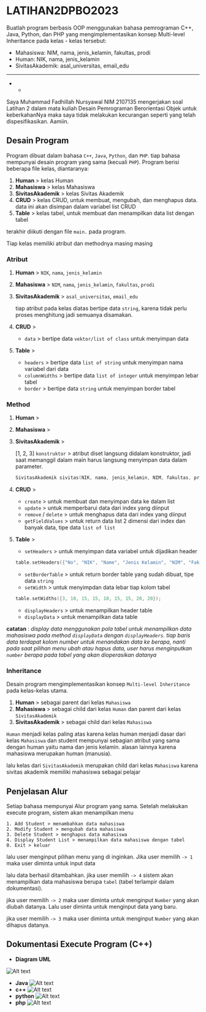 # LATIHAN2DPBO2023
Buatlah program berbasis OOP menggunakan bahasa pemrograman C++, Java, Python, dan PHP yang mengimplementasikan konsep Multi-level Inheritance  pada kelas - kelas tersebut:
- Mahasiswa: NIM, nama, jenis_kelamin, fakultas, prodi
- Human: NIK, nama, jenis_kelamin
- SivitasAkademik: asal_universitas, email_edu
---
- -
Saya Muhammad Fadhillah Nursyawal NIM 2107135 mengerjakan soal Latihan 2 
dalam mata kuliah Desain Pemrograman Berorientasi Objek 
untuk keberkahanNya maka saya tidak melakukan kecurangan seperti yang telah dispesifikasikan. Aamiin.


## Desain Program
Program dibuat dalam bahasa `C++`, `Java`, `Python`, dan `PHP`. tiap bahasa mempunyai desain program yang sama (kecuali `PHP`). Program berisi beberapa file kelas, diantaranya:
1. **Human** > kelas Human
2. **Mahasiswa** > kelas Mahasiswa
3. **SivitasAkademik** > kelas Sivitas Akademik
4. **CRUD** > kelas CRUD, untuk membuat, mengubah, dan menghapus data. data ini akan disimpan dalam variabel list CRUD
5. **Table** > kelas tabel, untuk membuat dan menampilkan data list dengan tabel  

terakhir diikuti dengan file `main.` pada program.

Tiap kelas memiliki atribut dan methodnya masing masing

### Atribut
1. **Human** > `NIK`, `nama`, `jenis_kelamin`
2. **Mahasiswa** > `NIM`, `nama`, `jenis_kelamin`, `fakultas`, `prodi`
3. **SivitasAkademik** > `asal_universitas`, `email_edu`

    tiap atribut pada kelas diatas bertipe data `string`, karena tidak perlu proses menghitung jadi semuanya disamakan.

4. **CRUD** > 
    - `data` > bertipe data `vektor/list of class` untuk menyimpan data

5. **Table** >
    - `headers` > bertipe data `list of string` untuk menyimpan nama variabel dari data
    - `columnWidths` > bertipe data `list of integer` untuk menyimpan lebar tabel
    - `border` > bertipe data `string` untuk menyimpan border tabel

### Method
1. **Human** > 
2. **Mahasiswa** > 
3. **SivitasAkademik** > 

    [1, 2, 3] `konstruktor` > atribut diset langsung didalam konstruktor, jadi saat memanggil dalam main harus langsung menyimpan data dalam parameter.
    ```c++
    SivitasAkademik sivitas(NIK, nama, jenis_kelamin, NIM, fakultas, prodi, asal_universitas, email_edu);
    ```

4. **CRUD** > 
    - `create` > untuk membuat dan menyimpan data ke dalam list
    - `update` > untuk memperbarui data dari index yang diinput
    - `remove` / `delete` > untuk menghapus data dari index yang diinput
    - `getFieldValues` > untuk return data list 2 dimensi dari index dan banyak data, tipe data `list of list`

5. **Table** >
    - `setHeaders` > untuk menyimpan data variabel untuk dijadikan header
    ```c++
    table.setHeaders({"No", "NIK", "Name", "Jenis Kelamin", "NIM", "Fakultas", "Prodi", "Universitas", "Email"});
    ```
    - `setBorderTable` > untuk return border table yang sudah dibuat, tipe data `string`
    - `setWidth` > untuk menyimpdan data lebar tiap kolom tabel
    ```c++
    table.setWidths({3, 10, 15, 15, 10, 15, 15, 20, 20});
    ```
    - `displayHeaders` > untuk menampilkan header table
    - `displayData` > untuk menampilkan data table
 
**catatan** : *display data menggunakan pola tabel untuk menampilkan data mahasiswa pada method `displayData` dengan `displayHeaders`. tiap baris data terdapat kolom number untuk menandakan data ke berapa, nanti pada saat pilihan menu ubah atau hapus data, user harus menginputkan `number` berapa pada tabel yang akan dioperasikan datanya*

### Inheritance
Desain program mengimplementasikan konsep `Multi-level Inheritance` pada kelas-kelas utama.
1. **Human** > sebagai parent dari kelas `Mahasiswa`
2. **Mahasiswa** > sebagai child dari kelas `Human` dan parent dari kelas `SivitasAkademik`
1. **SivitasAkademik** > sebagai child dari kelas `Mahasiswa`

`Human` menjadi kelas paling atas karena kelas human menjadi dasar dari kelas `Mahasiswa` dan student mempunyai sebagian atribut yang sama dengan human yaitu nama dan jenis kelamin. alasan lainnya karena mahasiswa merupakan human (manusia).

lalu kelas dari `SivitasAkademik` merupakan child dari kelas `Mahasiswa` karena sivitas akademik memiliki mahasiswa sebagai pelajar

## Penjelasan Alur
Setiap bahasa mempunyai Alur program yang sama. Setelah melakukan execute program, sistem akan menampilkan menu
```
1. Add Student > menambahkan data mahasiswa
2. Modify Student > mengubah data mahasiswa
3. Delete Student > menghapus data mahasiswa
4. Display Student List > menampilkan data mahasiswa dengan tabel
0. Exit > keluar
```
lalu user menginput pilihan menu yang di inginkan. Jika user memilih `-> 1` maka user diminta untuk input data

lalu data berhasil ditambahkan. jika user memilih `-> 4` sistem akan menampilkan data mahasiswa berupa `tabel` (tabel terlampir dalam dokumentasi).

jika user memilih `-> 2` maka user diminta untuk menginput `Number` yang akan diubah datanya. Lalu user diminta untuk menginput data yang baru.

jika user memilih `-> 3` maka user diminta untuk menginput `Number` yang akan dihapus datanya.


## Dokumentasi Execute Program (C++)
- **Diagram UML**  

![Alt text](img/UML-latihan-2.png)

- **Java**
![Alt text](img/java.png)
- **c++**
![Alt text](cpp/cpp.png)
- **python**
![Alt text](python/py.png)
- **php**
![Alt text](php/php.png)
